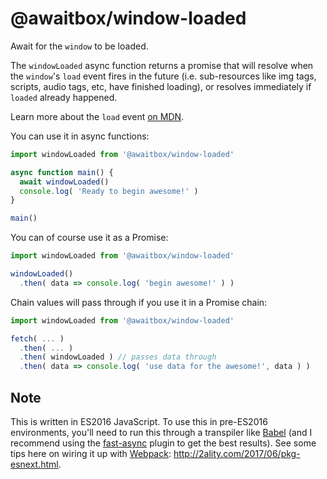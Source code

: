 
@awaitbox/window-loaded
=======================

Await for the `window` to be loaded.

The `windowLoaded` async function returns a promise that will resolve when the
`window`'s `load` event fires in the future (i.e. sub-resources like img tags,
scripts, audio tags, etc, have finished loading), or resolves immediately if
`loaded` already happened.

Learn more about the `load` event [on
MDN](https://developer.mozilla.org/en-US/docs/Web/API/GlobalEventHandlers/onload).

You can use it in async functions:

```js
import windowLoaded from '@awaitbox/window-loaded'

async function main() {
  await windowLoaded()
  console.log( 'Ready to begin awesome!' )
}

main()
```

You can of course use it as a Promise:

```js
import windowLoaded from '@awaitbox/window-loaded'

windowLoaded()
  .then( data => console.log( 'begin awesome!' ) )
```

Chain values will pass through if you use it in a Promise chain:

```js
import windowLoaded from '@awaitbox/window-loaded'

fetch( ... )
  .then( ... )
  .then( windowLoaded ) // passes data through
  .then( data => console.log( 'use data for the awesome!', data ) )
```

Note
----

This is written in ES2016 JavaScript. To use this in pre-ES2016 environments,
you'll need to run this through a transpiler like [Babel](http://babeljs.io)
(and I recommend using the
[fast-async](https://github.com/MatAtBread/fast-async) plugin to get the best
results). See some tips here on wiring it up with
[Webpack](https://webpack.js.org): http://2ality.com/2017/06/pkg-esnext.html.
